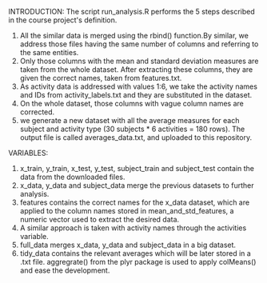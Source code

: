 INTRODUCTION: 
The script run_analysis.R performs the 5 steps described in the course project's definition.

1.  All the similar data is merged using the rbind() function.By similar, we address those files having the same number of columns and referring to the same entities.
2.  Only those columns with the mean and standard deviation measures are taken from the whole dataset. 
After extracting these columns, they are given the correct names, taken from features.txt.
3.  As activity data is addressed with values 1:6, we take the activity names and IDs from activity_labels.txt and they are substituted in the dataset. 
4.  On the whole dataset, those columns with vague column names are corrected.
5.  we generate a new dataset with all the average measures for each subject and activity type (30 subjects * 6 activities = 180 rows). The output file is called averages_data.txt, and uploaded to this repository.


VARIABLES:
1. x_train, y_train, x_test, y_test, subject_train and subject_test contain the data from the downloaded files.
2.  x_data, y_data and subject_data merge the previous datasets to further analysis.
3.  features contains the correct names for the x_data dataset, which are applied to the column names stored in mean_and_std_features, a numeric vector used to extract the desired data.
4.  A similar approach is taken with activity names through the activities variable.
5.  full_data merges x_data, y_data and subject_data in a big dataset.
6.  tidy_data contains the relevant averages which will be later stored in a .txt file. aggregrate() from the plyr package is used to apply colMeans() and ease the development.

